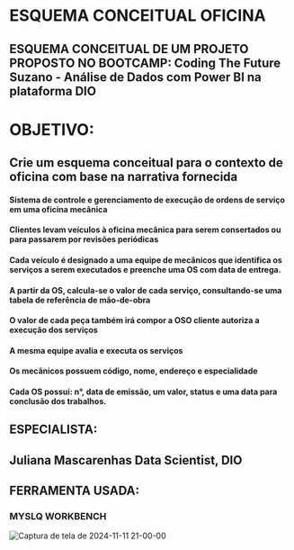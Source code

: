 # ESQUEMA CONCEITUAL OFICINA
## ESQUEMA CONCEITUAL DE UM PROJETO PROPOSTO NO BOOTCAMP: Coding The Future Suzano - Análise de Dados com Power BI na plataforma DIO
 # OBJETIVO:
 ## Crie um esquema conceitual para o contexto de oficina com base na narrativa fornecida
#### Sistema de controle e gerenciamento de execução de ordens de serviço em uma oficina mecânica
#### Clientes levam veículos à oficina mecânica para serem consertados ou para passarem por revisões  periódicas
#### Cada veículo é designado a uma equipe de mecânicos que identifica os serviços a serem executados e preenche uma OS com data de entrega.
#### A partir da OS, calcula-se o valor de cada serviço, consultando-se uma tabela de referência de mão-de-obra
#### O valor de cada peça também irá compor a OSO cliente autoriza a execução dos serviços
#### A mesma equipe avalia e executa os serviços
#### Os mecânicos possuem código, nome, endereço e especialidade
#### Cada OS possui: n°, data de emissão, um valor, status e uma data para conclusão dos trabalhos.
 
 ## ESPECIALISTA:
## Juliana Mascarenhas Data Scientist, DIO

## FERRAMENTA USADA:
### MYSLQ WORKBENCH
![Captura de tela de 2024-11-11 21-00-00](https://github.com/user-attachments/assets/9f91fc88-7e37-4a5d-a4e9-cb86ecf4ad69)


